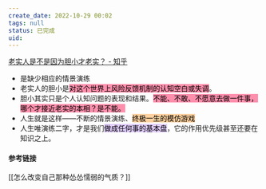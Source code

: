 ```yaml
---
create_date: 2022-10-29 00:02
tags: null
status: 已完成
uid: 
---
```

[老实人是不是因为胆小才老实？ - 知乎](https://www.zhihu.com/question/474571114/answer/2239294308)

- 是缺少相应的情景演练
- 老实人的胆小是<mark style="background: #FF5582A6;">对这个世界上风险反馈机制的认知空白或失调</mark>。
- 胆小其实只是个人认知问题的表现和结果。<mark style="background: #FF5582A6;">不能、不敢、不愿意去做一件事，哪个才接近老实的本相？是不能。</mark>
- 人生就是这样——不断的情景演练、<mark style="background: #FFB86CA6;">终极一生的模仿游戏</mark>
- 人生唯演练二字，才是我们<mark style="background: #D2B3FFA6;">做成任何事的基本盘</mark>，它的作用优先级甚至还要在知识之上。


#### 参考链接

[[怎么改变自己那种怂怂懦弱的气质？]]

